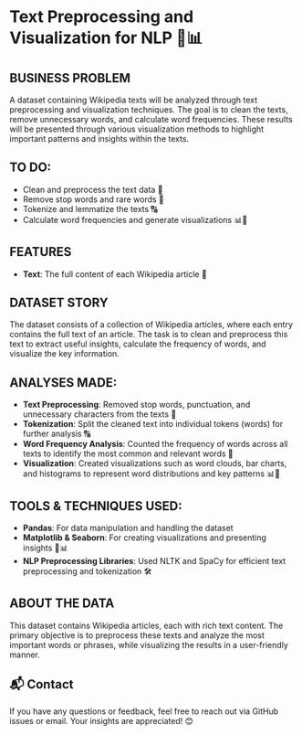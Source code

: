 # Text Preprocessing and Visualization for NLP 🧠📊

## BUSINESS PROBLEM  
A dataset containing Wikipedia texts will be analyzed through text preprocessing and visualization techniques. The goal is to clean the texts, remove unnecessary words, and calculate word frequencies. 
These results will be presented through various visualization methods to highlight important patterns and insights within the texts.

## TO DO:
- Clean and preprocess the text data 🔄  
- Remove stop words and rare words 🧹  
- Tokenize and lemmatize the texts 🔠  
- Calculate word frequencies and generate visualizations 📊🌈  

## FEATURES
- **Text**: The full content of each Wikipedia article 📝  

## DATASET STORY  
The dataset consists of a collection of Wikipedia articles, where each entry contains the full text of an article. The task is to clean and preprocess this text to extract useful insights, 
calculate the frequency of words, and visualize the key information.

## ANALYSES MADE:
- **Text Preprocessing**: Removed stop words, punctuation, and unnecessary characters from the texts 🧹  
- **Tokenization**: Split the cleaned text into individual tokens (words) for further analysis 🔠  
- **Word Frequency Analysis**: Counted the frequency of words across all texts to identify the most common and relevant words 🔢  
- **Visualization**: Created visualizations such as word clouds, bar charts, and histograms to represent word distributions and key patterns 📊🌈  

## TOOLS & TECHNIQUES USED:
- **Pandas**: For data manipulation and handling the dataset  
- **Matplotlib & Seaborn**: For creating visualizations and presenting insights 🎨📊  
- **NLP Preprocessing Libraries**: Used NLTK and SpaCy for efficient text preprocessing and tokenization 🛠️  

## ABOUT THE DATA  
This dataset contains Wikipedia articles, each with rich text content. The primary objective is to preprocess these texts and analyze the most important words or phrases, 
while visualizing the results in a user-friendly manner.

## 📬 Contact  
If you have any questions or feedback, feel free to reach out via GitHub issues or email. Your insights are appreciated! 😊
